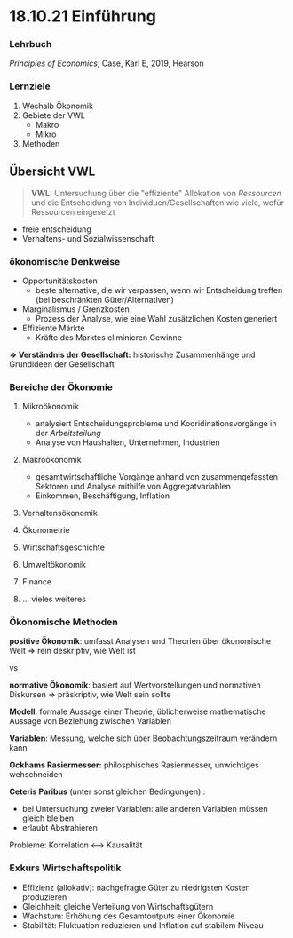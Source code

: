 # 18.10.21 Einführung



### Lehrbuch

*Principles of Economics*; Case, Karl E, 2019, Hearson



### Lernziele

1. Weshalb Ökonomik
2. Gebiete der VWL
    - Makro
    - Mikro
3. Methoden



## Übersicht VWL

> **VWL:** Untersuchung über die "effiziente" Allokation von *Ressourcen* und die Entscheidung von Individuen/Gesellschaften wie viele, wofür Ressourcen eingesetzt

- freie entscheidung
- Verhaltens- und Sozialwissenschaft



### ökonomische Denkweise

- Opportunitätskosten
    - beste alternative, die wir verpassen, wenn wir Entscheidung treffen (bei beschränkten Güter/Alternativen)
- Marginalismus / Grenzkosten
    - Prozess der Analyse, wie eine Wahl zusätzlichen Kosten generiert
- Effiziente Märkte
    - Kräfte des Marktes eliminieren Gewinne

**=> Verständnis der Gesellschaft:** historische Zusammenhänge und Grundideen der Gesellschaft



### Bereiche der Ökonomie

1. Mikroökonomik
    - analysiert Entscheidungsprobleme und Kooridinationsvorgänge in der *Arbeitsteilung*
    - Analyse von Haushalten, Unternehmen, Industrien

2. Makroökonomik

    - gesamtwirtschaftliche Vorgänge anhand von zusammengefassten Sektoren und Analyse mithilfe von Aggregatvariablen
    - Einkommen, Beschäftigung, Inflation

3. Verhaltensökonomik

4. Ökonometrie

5. Wirtschaftsgeschichte

6. Umweltökonomik

7. Finance

8. ... vieles weiteres



### Ökonomische Methoden

 **positive Ökonomik**: umfasst Analysen und Theorien über ökonomische Welt => rein deskriptiv, wie Welt ist

vs

**normative Ökonomik**: basiert auf Wertvorstellungen und normativen Diskursen => präskriptiv, wie Welt sein sollte



**Modell**: formale Aussage einer Theorie, üblicherweise mathematische Aussage von Beziehung zwischen Variablen

**Variablen**: Messung, welche sich über Beobachtungszeitraum verändern kann

**Ockhams Rasiermesser:** philosphisches Rasiermesser, unwichtiges wehschneiden

**Ceteris Paribus** (unter sonst gleichen Bedingungen) : 

- bei Untersuchung zweier Variablen: alle anderen Variablen müssen gleich bleiben
- erlaubt Abstrahieren 



Probleme: Korrelation <--> Kausalität



### Exkurs Wirtschaftspolitik

- Effizienz (allokativ): nachgefragte Güter zu niedrigsten Kosten produzieren
- Gleichheit: gleiche Verteilung von Wirtschaftsgütern
- Wachstum: Erhöhung des Gesamtoutputs einer Ökonomie
- Stabilität: Fluktuation reduzieren und Inflation auf stabilem Niveau



